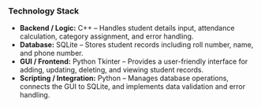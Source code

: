### Technology Stack

- **Backend / Logic:** C++ – Handles student details input, attendance calculation, category assignment, and error handling.  
- **Database:** SQLite – Stores student records including roll number, name, and phone number.  
- **GUI / Frontend:** Python Tkinter – Provides a user-friendly interface for adding, updating, deleting, and viewing student records.  
- **Scripting / Integration:** Python – Manages database operations, connects the GUI to SQLite, and implements data validation and error handling.  
